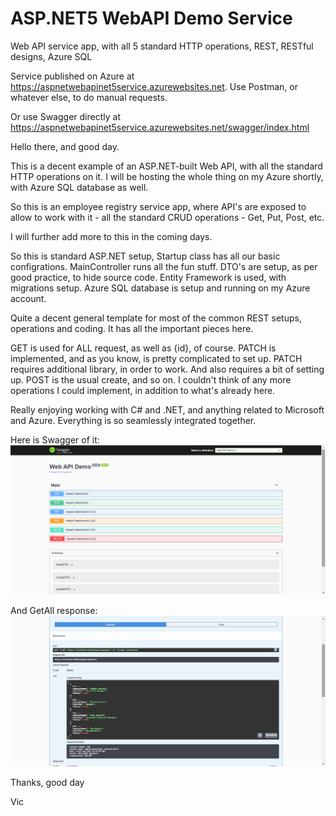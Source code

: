 # ASP.NET5 WebAPI Demo Service
Web API service app, with all 5 standard HTTP operations, REST, RESTful designs, Azure SQL

Service published on Azure at https://aspnetwebapinet5service.azurewebsites.net. Use Postman, or whatever else, to do manual requests.

Or use Swagger directly at https://aspnetwebapinet5service.azurewebsites.net/swagger/index.html



Hello there, and good day.

This is a decent example of an ASP.NET-built Web API, with all the standard HTTP operations on it. I will be hosting the whole thing on my Azure shortly, with Azure SQL database as well.

So this is an employee registry service app, where API's are exposed to allow to work with it - all the standard CRUD operations - Get, Put, Post, etc.

I will further add more to this in the coming days.

So this is standard ASP.NET setup, Startup class has all our basic configrations. MainController runs all the fun stuff. DTO's are setup, as per good practice, to hide source code. Entity Framework is used, with migrations setup. Azure SQL database is setup and running on my Azure account.

Quite a decent general template for most of the common REST setups, operations and coding. It has all the important pieces here.

GET is used for ALL request, as well as {id}, of course. PATCH is implemented, and as you know, is pretty complicated to set up. PATCH requires additional library, in order to work. And also requires a bit of setting up. POST is the usual create, and so on. I couldn't think of any more operations I could implement, in addition to what's already here.

Really enjoying working with C# and .NET, and anything related to Microsoft and Azure. Everything is so seamlessly integrated together.

Here is Swagger of it:
![alt text](https://github.com/VBukowsky81/ASPNETWebAPINet5DemoService/blob/master/Other/MyAPISwagger.jpg)

And GetAll response:
![alt text](https://github.com/VBukowsky81/ASPNETWebAPINet5DemoService/blob/master/Other/GetAll.jpg)

Thanks, good day

Vic
